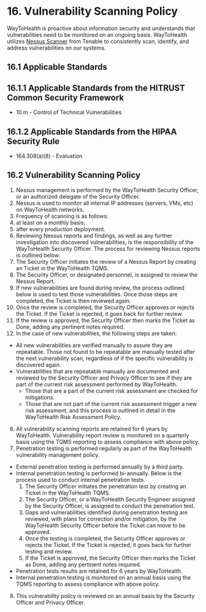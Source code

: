 # 16. Vulnerability Scanning Policy

WayToHealth is proactive about information security and understands that vulnerabilities need to be monitored on an ongoing basis. WayToHealth utilizes [Nessus Scanner](http://www.tenable.com/products/nessus) from Tenable to consistently scan, identify, and address vulnerabilities on our systems. 

## 16.1 Applicable Standards

## 16.1.1 Applicable Standards from the HITRUST Common Security Framework

* 10.m - Control of Technical Vulnerabilities

## 16.1.2 Applicable Standards from the HIPAA Security Rule

* 164.308(a)(8) - Evaluation

## 16.2 Vulnerability Scanning Policy

1. Nessus management is performed by the WayToHealth Security Officer, or an authorized delegate of the Security Officer.
2. Nessus is used to monitor all internal IP addresses (servers, VMs, etc) on WayToHealth networks.
3. Frequency of scanning is as follows:
  1. at least on a monthly basis;
  2. after every production deployment.
4. Reviewing Nessus reports and findings, as well as any further investigation into discovered vulnerabilities, is the responsibility of the WayToHealth Security Officer. The process for reviewing Nessus reports is outlined below:
  1. The Security Officer initiates the review of a Nessus Report by creating an Ticket in the WayToHealth TQMS.
  2. The Security Officer, or designated personnel, is assigned to review the Nessus Report.
  3. If new vulnerabilities are found during review, the process outlined below is used to test those vulnerabilities. Once those steps are completed, the Ticket is then reviewed again.
  4. Once the review is completed, the Security Officer approves or rejects the Ticket. If the Ticket is rejected, it goes back for further review.
  5. If the review is approved, the Security Officer then marks the Ticket as Done, adding any pertinent notes required.
5. In the case of new vulnerabilities, the following steps are taken:
  * All new vulnerabilities are verified manually to assure they are repeatable. Those not found to be repeatable are manually tested after the next vulnerability scan, regardless of if the specific vulnerability is discovered again.
  * Vulnerabilities that are repeatable manually are documented and reviewed by the Security Officer and Privacy Officer to see if they are part of the current risk assessment performed by WayToHealth.
    * Those that are a part of the current risk assessment are checked for mitigations.
    * Those that are not part of the current risk assessment trigger a new risk assessment, and this process is outlined in detail in the WayToHealth Risk Assessment Policy.
6. All vulnerability scanning reports are retained for 6 years by WayToHealth. Vulnerability report review is monitored on a quarterly basis using the  TQMS reporting to assess compliance with above policy.
7. Penetration testing is performed regularly as part of the WayToHealth vulnerability management policy.
  * External penetration testing is performed annually by a third party.
  * Internal penetration testing is performed bi-annually. Below is the process used to conduct internal penetration tests.
      1. The Security Officer initiates the penetration test by creating an Ticket in the WayToHealth TQMS.
      2. The Security Officer, or a WayToHealth Security Engineer assigned by the Security Officer, is assigned to conduct the penetration test.
      3. Gaps and vulnerabilities identified during penetration testing are reviewed, with plans for correction and/or mitigation, by the WayToHealth Security Officer before the Ticket can move to be approved.
      4. Once the testing is completed, the Security Officer approves or rejects the Ticket. If the Ticket is rejected, it goes back for further testing and review.
      5. If the Ticket is approved, the Security Officer then marks the Ticket as Done, adding any pertinent notes required.
  * Penetration tests results are retained for 6 years by WayToHealth.
  * Internal penetration testing is monitored on an annual basis using the TQMS reporting to assess compliance with above policy.
8. This vulnerability policy is reviewed on an annual basis by the Security Officer and Privacy Officer.
